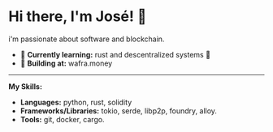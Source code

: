 # Hi there, I'm José! 👋

i'm passionate about software and blockchain.

-   🌱 **Currently learning:** rust and descentralized systems 🦀
-   🔭 **Building at:** wafra.money

---

**My Skills:**
-   **Languages:** python, rust, solidity
-   **Frameworks/Libraries:** tokio, serde, libp2p, foundry, alloy.
-   **Tools:** git, docker, cargo.




